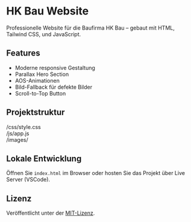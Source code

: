 # HK Bau Website

Professionelle Website für die Baufirma HK Bau – gebaut mit HTML, Tailwind CSS, und JavaScript.

## Features
- Moderne responsive Gestaltung
- Parallax Hero Section
- AOS-Animationen
- Bild-Fallback für defekte Bilder
- Scroll-to-Top Button

## Projektstruktur
/css/style.css  
/js/app.js  
/images/  

## Lokale Entwicklung
Öffnen Sie `index.html` im Browser oder hosten Sie das Projekt über Live Server (VSCode).

## Lizenz
Veröffentlicht unter der [MIT-Lizenz](LICENSE).
